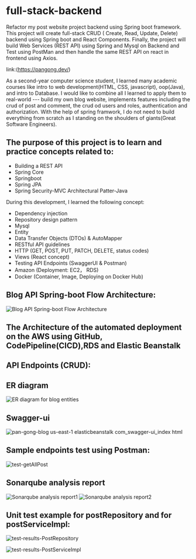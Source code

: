 ﻿# full-stack-backend
Refactor my post website project backend using Spring boot framework.
This project will create full-stack CRUD ( Create, Read, Update, Delete) backend using Spring boot and React 
Components. Finally, the project will build Web Services (REST API) using Spring and Mysql on Backend 
and Test using PostMan and then handle the same REST API on react in frontend using Axios. 

link:(https://pangong.dev/)

As a second-year computer science student, I learned many academic courses like intro to web development(HTML, CSS, javascript), oop(Java), and intro to Database.
I would like to combine all I learned to apply them to real-world --- build my own blog website, implements features including the crud of post and comment,
the crud od users and roles, authentication and authorization. With the help of spring framwork, I do not need to build everything from scratch
as I standing on the shoulders of giants(Great Software Engineers).


## The purpose of this project is to learn and practice concepts related to:
- Building a REST API
- Spring Core
- Springboot
- Spring JPA
- Spring Security-MVC Architectural Patter-Java

During this development, I learned the following concept:
- Dependency injection
- Repository design pattern
- Mysql
- Entity 
- Data Transfer Objects (DTOs) & AutoMapper
- RESTful API guidelines
- HTTP (GET, POST, PUT, PATCH, DELETE, status codes)
- Views (React concept)
- Testing API Endpoints (SwaggerUI & Postman)
- Amazon (Deployment: EC2， RDS)
- Docker (Container, Image, Deploying on Docker Hub)



## Blog API Spring-boot Flow Architecture:
![Blog API Spring-boot Flow Architecture](https://github.com/panda022/fullstack-backend/assets/105373708/22ea4a02-8aa4-45d2-ab6e-0af5b9e65d0c)

## The Architecture of the automated deployment on the AWS using  GitHub, CodePipeline(CICD),RDS and Elastic Beanstalk 


## API Endpoints (CRUD):

## ER diagram
![ER diagram for blog entities](https://github.com/panda022/fullstack-backend/assets/105373708/7a484dac-52b4-4a0f-b445-2badf3ab2e8b)


## Swagger-ui
![pan-gong-blog us-east-1 elasticbeanstalk com_swagger-ui_index html](https://github.com/panda022/fullstack-backend/assets/105373708/13d8e691-3606-45ad-82ec-16cf06986e4b)


## Sample endpoints test using Postman:
![test-getAllPost](https://github.com/panda022/fullstack-backend/assets/105373708/c78db3e9-74a3-48a4-9553-f0a045174354)


## Sonarqube analysis report 
![Sonarqube analysis report1](https://github.com/panda022/fullstack-backend/assets/105373708/f23bfc36-939f-406d-8935-daab890544f0)
![Sonarqube analysis report2](https://github.com/panda022/fullstack-backend/assets/105373708/cb56ce9f-c260-4495-8c64-5f6f42733c89)


## Unit test example for postRepository and for postServiceImpl:
![test-results-PostRepository](https://github.com/panda022/fullstack-backend/assets/105373708/d9146e83-3117-4595-a3b0-663dc5f017b0)

![test-results-PostServiceImpl](https://github.com/panda022/fullstack-backend/assets/105373708/1f32c2e4-2128-4353-9fb0-a65887a7a3cd)
